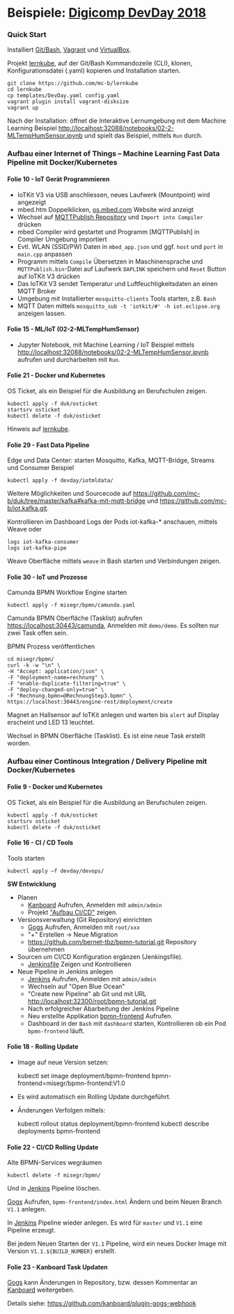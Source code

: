 Beispiele: [Digicomp DevDay 2018](https://www.digicomp.ch/events/development-events/devday-2018)
=============================================================================================

### Quick Start

Installiert [Git/Bash](https://git-scm.com/downloads), [Vagrant](https://www.vagrantup.com/) und [VirtualBox](https://www.virtualbox.org/).

Projekt [lernkube](https://github.com/mc-b/lernkube), auf der Git/Bash Kommandozeile (CLI), klonen, Konfigurationsdatei (.yaml) kopieren und Installation starten. 

	git clone https://github.com/mc-b/lernkube
	cd lernkube
	cp templates/DevDay.yaml config.yaml
	vagrant plugin install vagrant-disksize
	vagrant up


Nach der Installation: öffnet die Interaktive Lernumgebung mit dem Machine Learning Beispiel [http://localhost:32088/notebooks/02-2-MLTempHumSensor.ipynb](http://localhost:32088/notebooks/02-2-MLTempHumSensor.ipynb) und spielt das Beispiel, mittels `Run` durch.

### Aufbau einer Internet of Things – Machine Learning Fast Data Pipeline mit Docker/Kubernetes

#### Folie 10 - IoT Gerät Programmieren

* IoTKit V3 via USB anschliessen, neues Laufwerk (Mountpoint) wird angezeigt
* mbed.htm Doppelklicken, [os.mbed.com](http://os.mbed.com) Website wird anzeigt
* Wechsel auf [MQTTPublish Repository](https://os.mbed.com/teams/IoTKitV3/code/MQTTPublish/) und `Import into Compiler` drücken
* mbed Compiler wird gestartet und Programm [MQTTPublish] in Compiler Umgebung importiert
* Evtl. WLAN (SSID/PW) Daten in `mbed_app.json` und ggf. `host` und `port` in `main.cpp` anpassen
* Programm mittels `Compile` Übersetzen in Maschinensprache und `MQTTPublish.bin`-Datei auf Laufwerk `DAPLINK` speichern und `Reset` Button auf IoTKit V3 drücken
* Das IoTKit V3 sendet Temperatur und Luftfeuchtigkeitsdaten an einen MQTT Broker
* Umgebung mit Installierter `mosquitto-clients` Tools starten, z.B. `Bash`
* MQTT Daten mittels `mosquitto_sub -t 'iotkit/#' -h iot.eclipse.org` anzeigen lassen.

#### Folie 15 - ML/IoT (02-2-MLTempHumSensor)

* Jupyter Notebook, mit Machine Learning / IoT Beispiel mittels [http://localhost:32088/notebooks/02-2-MLTempHumSensor.ipynb](http://localhost:32088/notebooks/02-2-MLTempHumSensor.ipynb) aufrufen und durcharbeiten mit `Run`.

#### Folie 21 - Docker und Kubernetes

OS Ticket, als ein Beispiel für die Ausbildung an Berufschulen zeigen.

	kubectl apply -f duk/osticket
	startsrv osticket
	kubectl delete -f duk/osticket

Hinweis auf [lernkube](https://github.com/mc-b/lernkube).

#### Folie 29 - Fast Data Pipeline

Edge und Data Center: starten Mosquitto, Kafka, MQTT-Bridge, Streams und Consumer Beispiel

	kubectl apply -f devday/iotmldata/
	
Weitere Möglichkeiten und Sourcecode auf https://github.com/mc-b/duk/tree/master/kafka#kafka-mit-mqtt-bridge und https://github.com/mc-b/iot.kafka.git.

Kontrollieren im Dashboard Logs der Pods iot-kafka-* anschauen, mittels Weave oder 

	logs iot-kafka-consumer
	logs iot-kafka-pipe
	
Weave Oberfläche mittels `weave` in Bash starten und Verbindungen zeigen.

#### Folie 30 - IoT und Prozesse

Camunda BPMN Workflow Engine starten

	kubectl apply -f misegr/bpmn/camunda.yaml
	
Camunda BPMN Oberfläche (Tasklist) aufrufen [https://localhost:30443/camunda](https://localhost:30443/camunda), Anmelden mit `demo/demo`. Es sollten nur zwei Task offen sein.

BPMN Prozess veröffentlichen 	

	cd misegr/bpmn/
	curl -k -w "\n" \
	-H "Accept: application/json" \
	-F "deployment-name=rechnung" \
	-F "enable-duplicate-filtering=true" \
	-F "deploy-changed-only=true" \
	-F "Rechnung.bpmn=@RechnungStep3.bpmn" \
	https://localhost:30443/engine-rest/deployment/create

Magnet an Hallsensor auf IoTKit anlegen und warten bis `alert` auf Display erscheint und LED 13 leuchtet.

Wechsel in BPMN Oberfläche (Tasklist). Es ist eine neue Task erstellt worden.

### Aufbau einer Continous Integration / Delivery Pipeline mit Docker/Kubernetes

#### Folie 9 - Docker und Kubernetes

OS Ticket, als ein Beispiel für die Ausbildung an Berufschulen zeigen.

	kubectl apply -f duk/osticket
	startsrv osticket
	kubectl delete -f duk/osticket
	
#### Folie 16 - CI / CD Tools

Tools starten

	kubectl apply –f devday/devops/
	
**SW Entwicklung**

* Planen
    * [Kanboard](http://localhost:32200) Aufrufen, Anmelden mit `admin/admin`
    * Projekt ["Aufbau CI/CD"](http://localhost:32200/?controller=BoardViewController&action=show&project_id=1&search=status%3Aopen) zeigen.
* Versionsverwaltung (Git Repository) einrichten
    * [Gogs](http://localhost:32300) Aufrufen, Anmelden mit `root/xxx`
    * "+" Erstellen -> Neue Migration
	* https://github.com/bernet-tbz/bpmn-tutorial.git Repository übernehmen
* Sourcen um CI/CD Konfiguration ergänzen (Jenkingsfile).
	* [Jenkinsfile]() Zeigen und Kontrollieren
* Neue Pipeline in Jenkins  anlegen
	* [Jenkins](http://localhost:32100) Aufrufen, Anmelden mit `admin/admin`
	* Wechseln auf "Open Blue Ocean" 
	* "Create new Pipeline" ab Git und mit URL [http://localhost:32300/root/bpmn-tutorial.git](http://localhost:32300/root/bpmn-tutorial.git)
	* Nach erfolgreicher Abarbeitung der Jenkins Pipeline
	* Neu erstellte Applikation [bpmn-frontend](https://localhost:30443/frontend/index.html) Aufrufen.	
	* Dashboard in der `Bash` mit `dashboard` starten, Kontrollieren ob ein Pod `bpmn-frontend` läuft.	
	
#### Folie 18 - Rolling Update

* Image auf neue Version setzen:

	kubectl set image deployment/bpmn-frontend bpmn-frontend=misegr/bpmn-frontend:V1.0
		
* Es wird automatisch ein Rolling Update durchgeführt.

* Änderungen Verfolgen mittels:

	kubectl rollout status deployment/bpmn-frontend
	kubectl describe deployments bpmn-frontend

#### Folie 22 - CI/CD Rolling Update

Alte BPMN-Services wegräumen

	kubectl delete -f misegr/bpmn/
	
Und in [Jenkins](http://localhost:32100) Pipeline löschen.

[Gogs](http://localhost:32300) Aufrufen, `bpmn-frontend/index.html` Ändern und beim Neuen Branch `V1.1` anlegen.

In [Jenkins](http://localhost:32100) Pipeline wieder anlegen. Es wird für `master` und `V1.1` eine Pipeline erzeugt.

Bei jedem Neuen Starten der `V1.1` Pipeline, wird ein neues Docker Image mit Version `V1.1.${BUILD_NUMBER}` erstellt.

#### Folie 23 - Kanboard Task Updaten

[Gogs](http://localhost:32300) kann Änderungen in Repository, bzw. dessen Kommentar an [Kanboard](http://localhost:32200) weitergeben.

Details siehe: https://github.com/kanboard/plugin-gogs-webhook 



